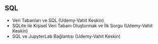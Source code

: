 
## SQL

- Veri Tabanları ve SQL (Udemy-Vahit Keskin)
- SQLite ile Kişisel Veri Tabanı Oluşturmak ve İlk Sorgu (Udemy-Vahit Keskin)
- SQL ve JupyterLab Bağlantısı (Udemy-Vahit Keskin)



